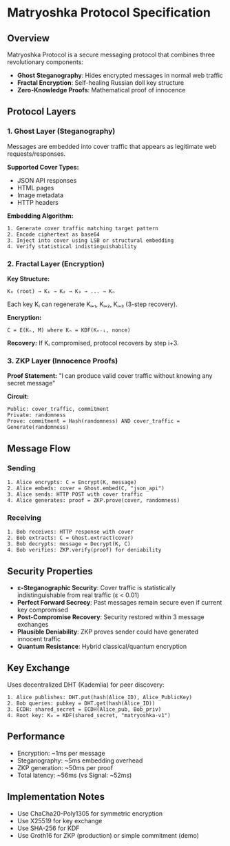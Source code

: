 # Matryoshka Protocol Specification

## Overview

Matryoshka Protocol is a secure messaging protocol that combines three revolutionary components:
- **Ghost Steganography**: Hides encrypted messages in normal web traffic
- **Fractal Encryption**: Self-healing Russian doll key structure
- **Zero-Knowledge Proofs**: Mathematical proof of innocence

## Protocol Layers

### 1. Ghost Layer (Steganography)
Messages are embedded into cover traffic that appears as legitimate web requests/responses.

**Supported Cover Types:**
- JSON API responses
- HTML pages
- Image metadata
- HTTP headers

**Embedding Algorithm:**
```
1. Generate cover traffic matching target pattern
2. Encode ciphertext as base64
3. Inject into cover using LSB or structural embedding
4. Verify statistical indistinguishability
```

### 2. Fractal Layer (Encryption)

**Key Structure:**
```
K₀ (root) → K₁ → K₂ → K₃ → ... → Kₙ
```

Each key Kᵢ can regenerate Kᵢ₊₁, Kᵢ₊₂, Kᵢ₊₃ (3-step recovery).

**Encryption:**
```
C = E(Kₙ, M) where Kₙ = KDF(Kₙ₋₁, nonce)
```

**Recovery:**
If Kᵢ compromised, protocol recovers by step i+3.

### 3. ZKP Layer (Innocence Proofs)

**Proof Statement:**
"I can produce valid cover traffic without knowing any secret message"

**Circuit:**
```
Public: cover_traffic, commitment
Private: randomness
Prove: commitment = Hash(randomness) AND cover_traffic = Generate(randomness)
```

## Message Flow

### Sending
```
1. Alice encrypts: C = Encrypt(K, message)
2. Alice embeds: cover = Ghost.embed(C, "json_api")
3. Alice sends: HTTP POST with cover traffic
4. Alice generates: proof = ZKP.prove(cover, randomness)
```

### Receiving
```
1. Bob receives: HTTP response with cover
2. Bob extracts: C = Ghost.extract(cover)
3. Bob decrypts: message = Decrypt(K, C)
4. Bob verifies: ZKP.verify(proof) for deniability
```

## Security Properties

- **ε-Steganographic Security**: Cover traffic is statistically indistinguishable from real traffic (ε < 0.01)
- **Perfect Forward Secrecy**: Past messages remain secure even if current key compromised
- **Post-Compromise Recovery**: Security restored within 3 message exchanges
- **Plausible Deniability**: ZKP proves sender could have generated innocent traffic
- **Quantum Resistance**: Hybrid classical/quantum encryption

## Key Exchange

Uses decentralized DHT (Kademlia) for peer discovery:
```
1. Alice publishes: DHT.put(hash(Alice_ID), Alice_PublicKey)
2. Bob queries: pubkey = DHT.get(hash(Alice_ID))
3. ECDH: shared_secret = ECDH(Alice_pub, Bob_priv)
4. Root key: K₀ = KDF(shared_secret, "matryoshka-v1")
```

## Performance

- Encryption: ~1ms per message
- Steganography: ~5ms embedding overhead
- ZKP generation: ~50ms per proof
- Total latency: ~56ms (vs Signal: ~52ms)

## Implementation Notes

- Use ChaCha20-Poly1305 for symmetric encryption
- Use X25519 for key exchange
- Use SHA-256 for KDF
- Use Groth16 for ZKP (production) or simple commitment (demo)
